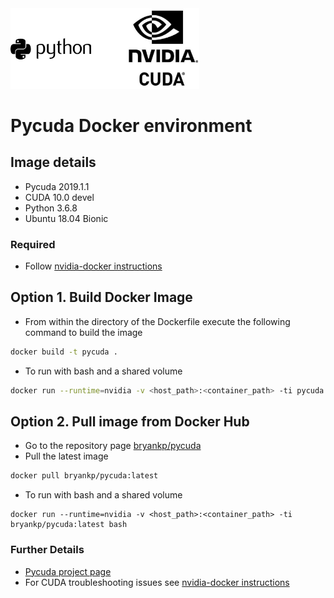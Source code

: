 <img src="https://github.com/KnowledgePending/Pycuda-Docker/blob/master/images/pycuda.jpg" width ="60%">

# Pycuda Docker environment
## Image details
* Pycuda 2019.1.1
* CUDA 10.0 devel
* Python 3.6.8
* Ubuntu 18.04 Bionic

### Required
* Follow [nvidia-docker instructions](https://github.com/NVIDIA/nvidia-docker)

## Option 1. Build Docker Image
* From within the directory of the Dockerfile execute the following command to build the image
```BASH
docker build -t pycuda .
```
* To run with bash and a shared volume
```BASH
docker run --runtime=nvidia -v <host_path>:<container_path> -ti pycuda:latest bash
```
## Option 2. Pull image from Docker Hub
* Go to the repository page [bryankp/pycuda](https://hub.docker.com/r/bryankp/pycuda)
* Pull the latest image
```BASH
docker pull bryankp/pycuda:latest
```
* To run with bash and a shared volume
```
docker run --runtime=nvidia -v <host_path>:<container_path> -ti bryankp/pycuda:latest bash
```

### Further Details
* [Pycuda project page](https://pypi.org/project/pycuda/)
* For CUDA troubleshooting issues see [nvidia-docker instructions](https://github.com/NVIDIA/nvidia-docker)
